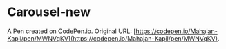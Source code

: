 # Carousel-new

A Pen created on CodePen.io. Original URL: [https://codepen.io/Mahajan-Kapil/pen/MWNVqKV](https://codepen.io/Mahajan-Kapil/pen/MWNVqKV).

